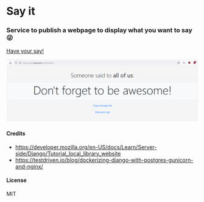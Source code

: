# Say it

### Service to publish a webpage to display what you want to say 😜 

[Have your say!](https://sayit.hsen.tech "Webpage")

![Message view screenshot](images/message-view.png?raw=true "Message view screenshot")

#### Credits
 - https://developer.mozilla.org/en-US/docs/Learn/Server-side/Django/Tutorial_local_library_website
 - https://testdriven.io/blog/dockerizing-django-with-postgres-gunicorn-and-nginx/

#### License
  MIT
